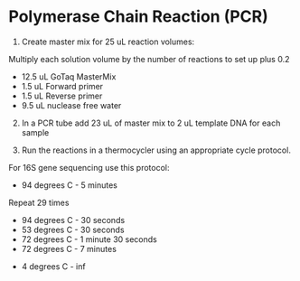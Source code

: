 # Polymerase Chain Reaction (PCR)

1) Create master mix for 25 uL reaction volumes:

Multiply each solution volume by the number of reactions to set up plus 0.2

* 12.5 uL GoTaq MasterMix
* 1.5 uL Forward primer
* 1.5 uL Reverse primer
* 9.5 uL nuclease free water

2) In a PCR tube add 23 uL of master mix to 2 uL template DNA for each sample

3) Run the reactions in a thermocycler using an appropriate cycle protocol.

For 16S gene sequencing use this protocol:

* 94 degrees C - 5 minutes

Repeat 29 times
  - 94 degrees C - 30 seconds
  - 53 degrees C - 30 seconds
  - 72 degrees C - 1 minute 30 seconds
  - 72 degrees C - 7 minutes
* 4 degrees C - inf


